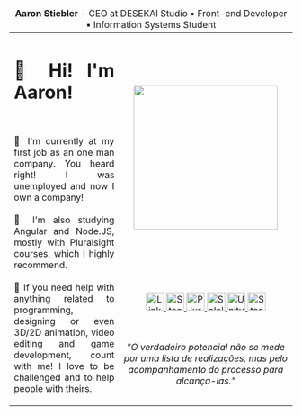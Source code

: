 <!--<img src="https://i.imgur.com/yECFhE2.png" width="100%" />-->
<table>
  <thead>
    <tr>
      <td colspan="4" align="center">
        <b>Aaron Stiebler</b> - CEO at DESEKAI Studio &#9642; Front-end Developer &#9642; Information Systems Student
      </td>
    </tr>
  </thead>
  <tbody>
    <tr>
      <td align="justify" colspan="2" rowspan="3">
        <h1>🖖 Hi! I'm Aaron!</h1>
        <br>
        <p>🔭 I'm currently at my first job as an one man company. You heard right! I was unemployed and now I own a company!
        <br><br>🌱 I'm also studying Angular and Node.JS, mostly with Pluralsight courses, which I highly recommend.
        <br><br>💬 If you need help with anything related to programming, designing or even 3D/2D animation, video editing and game development, count with me! I love to be challenged and to help people with theirs.</p>
      </td>
      <td align="center">
        <img src="https://i.imgur.com/ykNzvGj.png" width="256px">
      </td>
    </tr>
      <td align="center">        
        <a href="https://www.linkedin.com/in/relbeits/">
          <image width="32px" alt="LinkedIn" src="https://i.imgur.com/OQUXwNp.jpg">
        </a>
        <a href="https://stackoverflow.com/users/9829198/relbeits?tab=profile">
          <image width="32px" alt="Stackoverflow" src="https://i.imgur.com/gZxmnyn.jpg">
        </a>
        <a href="https://app.pluralsight.com/profile/euaaron">
          <image width="32px" alt="Pluralsight" src="https://i.imgur.com/jZBBBWw.jpg">
        </a>
        <a href="https://www.sololearn.com/Profile/3510236">
          <image width="32px" alt="Sololearn" src="https://i.imgur.com/JYQPHyj.jpg">
        </a>
         <a href="https://connect.unity.com/u/aaron-stiebler">
          <image width="32px" alt="Unity Connect" src="https://i.imgur.com/akh848u.jpg">
        </a>
        <a href="https://steamcommunity.com/id/relbeits_/">
          <image width="32px" alt="Steam" src="https://i.imgur.com/lN9wLrE.jpg">
        </a>
      </td>
    </tr>
    <tr>
      <td align="center">
        <i>"O verdadeiro potencial não se mede por uma lista de realizações, mas pelo acompanhamento do processo para alcança-las."</i>
      </td>
    </tr>
  <tbody>
</table>
<!--
Here some emojis:
- 🔭 - 🌱 - 👯 - 🤔 - 💬 - 📫 - 😄 - ⚡
- 🖖 - 📚 - 🦏 - 🤝 - 🥰 - 👋

-->
